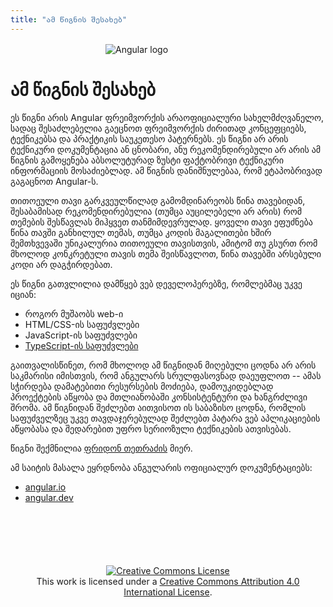```yaml
---
title: "ამ წიგნის შესახებ"
---
```


<img src="./assets/ng-logo.gif" alt="Angular logo" style="max-width: 200px; display: block; margin: 1rem auto 0 auto;" />

# ამ წიგნის შესახებ

ეს წიგნი არის Angular ფრეიმვორქის არაოფიციალური სახელმძღვანელო, სადაც
შესაძლებელია გაეცნოთ ფრეიმვორქის ძირითად კონცეფციებს, ტექნიკებსა და პრაქტიკის
საუკეთესო პატერნებს. ეს წიგნი არ არის ტექნიკური დოკუმენტაცია ან ცნობარი, ანუ რეკომენდირებული
არ არის ამ წიგნის გამოყენება აბსოლუტურად ზუსტი ფაქტობრივი ტექნიკური ინფორმაციის
მოსაძიებლად. ამ წიგნის დანიშნულებაა, რომ ეტაპობრივად გაგაცნოთ Angular-ს.

თითოეული თავი გარკვეულწილად გამომდინარეობს წინა თავებიდან, შესაბამისად რეკომენდირებულია
(თუმცა აუცილებელი არ არის) რომ თემების შესწავლას მიჰყვეთ თანმიმდევრულად. ყოველი თავი
ეფუძნება წინა თავში განხილულ თემას, თუმცა კოდის მაგალითები ხშირ შემთხვევაში უნიკალურია
თითოეული თავისთვის, ამიტომ თუ გსურთ რომ მხოლოდ კონკრეტული თავის თემა შეისწავლოთ,
წინა თავებში არსებული კოდი არ დაგჭირდებათ.

ეს წიგნი გათვლილია დამწყებ ვებ დეველოპერებზე, რომლებმაც უკვე იციან:

- როგორ მუშაობს web-ი
- HTML/CSS-ის საფუძვლები
- JavaScript-ის საფუძვლები
- [TypeScript-ის საფუძვლები](./typescript/)

გაითვალისწინეთ, რომ მხოლოდ ამ წიგნიდან მიღებული ცოდნა არ არის საკმარისი იმისთვის,
რომ ანგულარს სრულფასოვნად დაეუფლოთ -- ამას სჭირდება დამატებითი რესურსების მოძიება,
დამოუკიდებლად პროექტების აწყობა და მთლიანობაში კონსისტენტური და ხანგრძლივი შრომა.
ამ წიგნიდან შეძლებთ აითვისოთ ის საბაზისო ცოდნა, რომლის საფუძველზეც უკვე თავდაჯერებულად
შეძლებთ პატარა ვებ აპლიკაციების აწყობასა და შედარებით უფრო სერიოზული ტექნიკების ათვისებას.

წიგნი შექმნილია [ფრიდონ თეთრაძის](https://pridontetradze.com) მიერ.

ამ საიტის მასალა ეყრდნობა ანგულარის ოფიციალურ დოკუმენტაციებს:

- [angular.io](https://angular.io)
- [angular.dev](https://angular.dev)

<div style="text-align: center; margin-top: 100px;">
<a rel="license" href="http://creativecommons.org/licenses/by/4.0/"><img alt="Creative Commons License" style="border-width:0" src="https://i.creativecommons.org/l/by/4.0/88x31.png" /></a><br />This work is licensed under a <a rel="license" href="http://creativecommons.org/licenses/by/4.0/">Creative Commons Attribution 4.0 International License</a>.
</div>
